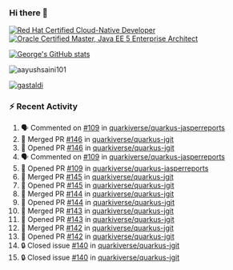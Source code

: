 ### Hi there 👋

<!--START_SECTION:badges-->
[![Red Hat Certified Cloud-Native Developer](https://images.credly.com/size/110x110/images/12ef4e4e-3d8d-4caf-9ab1-858c5bcb9619/image.png)](http://www.credly.com/badges/b6402e31-0894-48e6-b488-e2e551dcc809 "Red Hat Certified Cloud-Native Developer")
[![Oracle Certified Master, Java EE 5 Enterprise Architect](https://images.credly.com/size/110x110/images/1fa3549c-674c-4779-b3d6-d7d64eac2c23/Oracle-Certification-badge_OC-Master.png)](http://www.credly.com/badges/2565574e-b81d-410e-ab7d-24666ddcbe00 "Oracle Certified Master, Java EE 5 Enterprise Architect")
<!--END_SECTION:badges-->

[![George's GitHub stats](https://github-readme-stats.vercel.app/api?username=gastaldi&show=reviews,prs_merged&hide=contribs,prs&theme=transparent&show_icons=true)](https://github.com/anuraghazra/github-readme-stats)

<p align="left"> <img src="https://komarev.com/ghpvc/?username=gastaldi&label=Profile%20views&color=0e75b6&style=for-the-badge" alt="aayushsaini101" /> </p>

<p align="left"> <a href="https://github.com/ryo-ma/github-profile-trophy"><img src="https://github-profile-trophy.vercel.app/?username=gastaldi" alt="gastaldi" /></a> </p>

### :zap: Recent Activity

<!--START_SECTION:activity-->
1. 🗣 Commented on [#109](https://github.com/quarkiverse/quarkus-jasperreports/pull/109#issuecomment-2407579324) in [quarkiverse/quarkus-jasperreports](https://github.com/quarkiverse/quarkus-jasperreports)
2. 🎉 Merged PR [#146](https://github.com/quarkiverse/quarkus-jgit/pull/146) in [quarkiverse/quarkus-jgit](https://github.com/quarkiverse/quarkus-jgit)
3. 💪 Opened PR [#146](https://github.com/quarkiverse/quarkus-jgit/pull/146) in [quarkiverse/quarkus-jgit](https://github.com/quarkiverse/quarkus-jgit)
4. 🗣 Commented on [#109](https://github.com/quarkiverse/quarkus-jasperreports/pull/109#issuecomment-2407554071) in [quarkiverse/quarkus-jasperreports](https://github.com/quarkiverse/quarkus-jasperreports)
5. 💪 Opened PR [#109](https://github.com/quarkiverse/quarkus-jasperreports/pull/109) in [quarkiverse/quarkus-jasperreports](https://github.com/quarkiverse/quarkus-jasperreports)
6. 🎉 Merged PR [#145](https://github.com/quarkiverse/quarkus-jgit/pull/145) in [quarkiverse/quarkus-jgit](https://github.com/quarkiverse/quarkus-jgit)
7. 💪 Opened PR [#145](https://github.com/quarkiverse/quarkus-jgit/pull/145) in [quarkiverse/quarkus-jgit](https://github.com/quarkiverse/quarkus-jgit)
8. 🎉 Merged PR [#144](https://github.com/quarkiverse/quarkus-jgit/pull/144) in [quarkiverse/quarkus-jgit](https://github.com/quarkiverse/quarkus-jgit)
9. 💪 Opened PR [#144](https://github.com/quarkiverse/quarkus-jgit/pull/144) in [quarkiverse/quarkus-jgit](https://github.com/quarkiverse/quarkus-jgit)
10. 🎉 Merged PR [#143](https://github.com/quarkiverse/quarkus-jgit/pull/143) in [quarkiverse/quarkus-jgit](https://github.com/quarkiverse/quarkus-jgit)
11. 💪 Opened PR [#143](https://github.com/quarkiverse/quarkus-jgit/pull/143) in [quarkiverse/quarkus-jgit](https://github.com/quarkiverse/quarkus-jgit)
12. 🎉 Merged PR [#142](https://github.com/quarkiverse/quarkus-jgit/pull/142) in [quarkiverse/quarkus-jgit](https://github.com/quarkiverse/quarkus-jgit)
13. 💪 Opened PR [#142](https://github.com/quarkiverse/quarkus-jgit/pull/142) in [quarkiverse/quarkus-jgit](https://github.com/quarkiverse/quarkus-jgit)
14. 🔒 Closed issue [#140](https://github.com/quarkiverse/quarkus-jgit/issues/140) in [quarkiverse/quarkus-jgit](https://github.com/quarkiverse/quarkus-jgit)
15. 🔒 Closed issue [#140](https://github.com/quarkiverse/quarkus-jgit/issues/140) in [quarkiverse/quarkus-jgit](https://github.com/quarkiverse/quarkus-jgit)
<!--END_SECTION:activity-->
